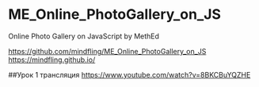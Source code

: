 # ME_Online_PhotoGallery_on_JS
Online Photo Gallery on JavaScript by MethEd

https://github.com/mindfling/ME_Online_PhotoGallery_on_JS
https://mindfling.github.io/


##Урок 1 трансляция
https://www.youtube.com/watch?v=8BKCBuYQZHE


